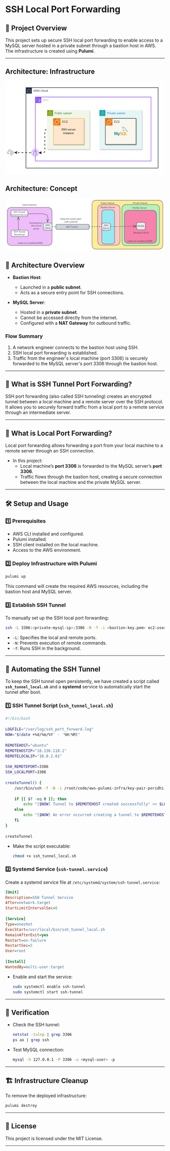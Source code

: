 # SSH Local Port Forwarding 

## 📌 **Project Overview**
This project sets up secure SSH local port forwarding to enable access to a MySQL server hosted in a private subnet through a bastion host in AWS. The infrastructure is created using **Pulumi**.

---

## Architecture: Infrastructure
![Project Architecture](./SSH_LOCAL_PORT.png)

## Architecture: Concept
![Project Architecture](./CONCEPT_SSH.png)


## 🚀 **Architecture Overview**
- **Bastion Host**:
  - Launched in a **public subnet**.
  - Acts as a secure entry point for SSH connections.

- **MySQL Server**:
  - Hosted in a **private subnet**.
  - Cannot be accessed directly from the internet.
  - Configured with a **NAT Gateway** for outbound traffic.

### **Flow Summary**
1. A network engineer connects to the bastion host using SSH.
2. SSH local port forwarding is established.
3. Traffic from the engineer's local machine (port 3306) is securely forwarded to the MySQL server's port 3306 through the bastion host.

---

## 🔎 **What is SSH Tunnel Port Forwarding?**
SSH port forwarding (also called SSH tunneling) creates an encrypted tunnel between a local machine and a remote server over the SSH protocol. It allows you to securely forward traffic from a local port to a remote service through an intermediate server.

---

## 🔎 **What is Local Port Forwarding?**
Local port forwarding allows forwarding a port from your local machine to a remote server through an SSH connection.
- In this project:
  - Local machine’s **port 3306** is forwarded to the MySQL server’s **port 3306**.
  - Traffic flows through the bastion host, creating a secure connection between the local machine and the private MySQL server.

---

## 🛠 **Setup and Usage**

### **1️⃣ Prerequisites**
- AWS CLI installed and configured.
- Pulumi installed.
- SSH client installed on the local machine.
- Access to the AWS environment.

### **2️⃣ Deploy Infrastructure with Pulumi**
```sh
pulumi up
```
This command will create the required AWS resources, including the bastion host and MySQL server.

### **3️⃣ Establish SSH Tunnel**
To manually set up the SSH local port forwarding:
```sh
ssh -L 3306:<private-mysql-ip>:3306 -N -f -i <bastion-key.pem> ec2-user@<bastion-host-ip>
```
- `-L`: Specifies the local and remote ports.
- `-N`: Prevents execution of remote commands.
- `-f`: Runs SSH in the background.

---

## 📜 **Automating the SSH Tunnel**
To keep the SSH tunnel open persistently, we have created a script called **`ssh_tunnel_local.sh`** and a **systemd** service to automatically start the tunnel after boot.

### **1️⃣ SSH Tunnel Script (`ssh_tunnel_local.sh`)**
```sh
#!/bin/bash

LOGFILE="/var/log/ssh_port_forward.log"
NOW="$(date +%d/%m/%Y' - '%H:%M)" 

REMOTEHOST="ubuntu"
REMOTEHOSTIP="18.136.118.1"
REMOTELOCALIP="10.0.2.81"

SSH_REMOTEPORT=3306
SSH_LOCALPORT=3306

createTunnel() {
    /usr/bin/ssh -f -N -i /root/code/aws-pulumi-infra/key-pair-poridhi-poc.pem -L $SSH_LOCALPORT:$REMOTELOCALIP:$SSH_REMOTEPORT $REMOTEHOST@$REMOTEHOSTIP
    
    if [[ $? -eq 0 ]]; then
        echo "[$NOW] Tunnel to $REMOTEHOST created successfully" >> $LOGFILE
    else
        echo "[$NOW] An error occurred creating a tunnel to $REMOTEHOST. RC was $?" >> $LOGFILE
    fi
}

createTunnel
```
- Make the script executable:
  ```sh
  chmod +x ssh_tunnel_local.sh
  ```

### **2️⃣ Systemd Service (`ssh-tunnel.service`)**
Create a systemd service file at `/etc/systemd/system/ssh-tunnel.service`:
```ini
[Unit]
Description=SSH Tunnel Service
After=network.target
StartLimitIntervalSec=0

[Service]
Type=oneshot
ExecStart=/usr/local/bin/ssh_tunnel_local.sh
RemainAfterExit=yes
Restart=on-failure
RestartSec=5
User=root

[Install]
WantedBy=multi-user.target
```
- Enable and start the service:
  ```sh
  sudo systemctl enable ssh-tunnel
  sudo systemctl start ssh-tunnel
  ```

---

## 🎯 **Verification**
- Check the SSH tunnel:
  ```sh
  netstat -tulnp | grep 3306
  ps ax | grep ssh
  ```
- Test MySQL connection:
  ```sh
  mysql -h 127.0.0.1 -P 3306 -u <mysql-user> -p
  ```

---

## 🏗 **Infrastructure Cleanup**
To remove the deployed infrastructure:
```sh
pulumi destroy
```

---

## 📄 **License**
This project is licensed under the MIT License.

---






